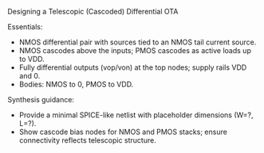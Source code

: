 Designing a Telescopic (Cascoded) Differential OTA

Essentials:
- NMOS differential pair with sources tied to an NMOS tail current source.
- NMOS cascodes above the inputs; PMOS cascodes as active loads up to VDD.
- Fully differential outputs (vop/von) at the top nodes; supply rails VDD and 0.
- Bodies: NMOS to 0, PMOS to VDD.

Synthesis guidance:
- Provide a minimal SPICE-like netlist with placeholder dimensions (W=?, L=?).
- Show cascode bias nodes for NMOS and PMOS stacks; ensure connectivity reflects telescopic structure.

